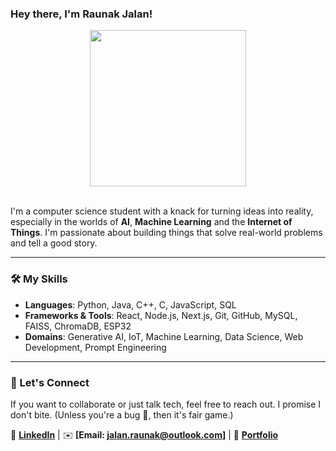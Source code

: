 ### Hey there, I'm Raunak Jalan!

<div align="center">
  <img src="https://media4.giphy.com/media/v1.Y2lkPTc5MGI3NjExcXhvcmI2c2MxY3dmbjdsanBzdDQ3azhxM2ZzaTE4d2JhNGQ4d2RqbiZlcD12MV9pbnRlcm5hbF9naWZfYnlfaWQmY3Q9Zw/ASd0Ukj0y3qMM/giphy.gif"A coding wizard typing on a laptop" width="250" />
</div>

<br>

I'm a computer science student with a knack for turning ideas into reality, especially in the worlds of **AI**, **Machine Learning** and the **Internet of Things**. 
I'm passionate about building things that solve real-world problems and tell a good story.

---

### 🛠️ My Skills

* **Languages**: Python, Java, C++, C, JavaScript, SQL
* **Frameworks & Tools**: React, Node.js, Next.js, Git, GitHub, MySQL, FAISS, ChromaDB, ESP32
* **Domains**: Generative AI, IoT, Machine Learning, Data Science, Web Development, Prompt Engineering

---

### 🤝 Let's Connect

If you want to collaborate or just talk tech, feel free to reach out. I promise I don't bite. (Unless you're a bug 👾, then it's fair game.)

🔗 **[LinkedIn](https://www.linkedin.com/in/jalan-raunak/)** | ✉️ **[Email: jalan.raunak@outlook.com]** | 🔗 **[Portfolio](https://raunakjalan-portfolio.vercel.app/)**
